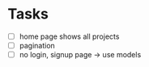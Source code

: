 # Tasks

- [ ] home page shows all projects
- [ ] pagination
- [ ] no login, signup page -> use models